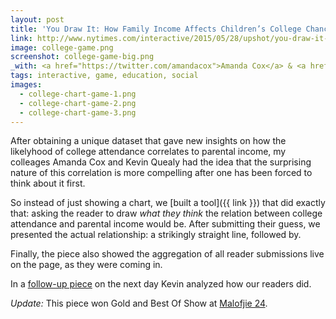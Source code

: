 ```yaml
---
layout: post
title: 'You Draw It: How Family Income Affects Children’s College Chances'
link: http://www.nytimes.com/interactive/2015/05/28/upshot/you-draw-it-how-family-income-affects-childrens-college-chances.html
image: college-game.png
screenshot: college-game-big.png
_with: <a href="https://twitter.com/amandacox">Amanda Cox</a> & <a href="http://kpq.github.io/">Kevin Quealy</a>
tags: interactive, game, education, social
images:
  - college-chart-game-1.png
  - college-chart-game-2.png
  - college-chart-game-3.png
---
```


After obtaining a unique dataset that gave new insights on how the likelyhood of college attendance correlates to parental income, my colleages Amanda Cox and Kevin Quealy had the idea that the surprising nature of this correlation is more compelling after one has been forced to think about it first.

So instead of just showing a chart, we [built a tool]({{ link }}) that did exactly that: asking the reader to draw _what they think_ the relation between college attendance and parental income would be. After submitting their guess, we presented the actual relationship: a strikingly straight line, followed by.

Finally, the piece also showed the aggregation of all reader submissions live on the page, as they were coming in.

In a [follow-up piece](http://www.nytimes.com/interactive/2015/06/02/upshot/gauging-income-and-college-prospects-how-our-readers-did.html) on the next day Kevin analyzed how our readers did.

_Update:_ This piece won Gold and Best Of Show at [Malofjie 24](http://www.malofiejgraphics.com/wp-content/uploads/2016/03/M24_-AWARDS-LIST_OK.pdf).
